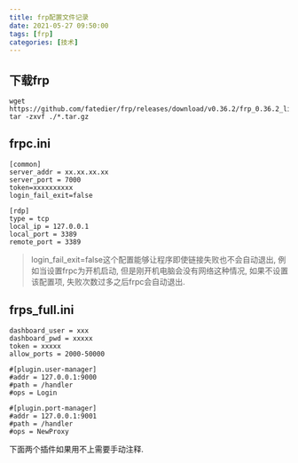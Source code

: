 ```yaml
---
title: frp配置文件记录
date: 2021-05-27 09:50:00
tags: [frp]
categories: [技术]
---
```


## 下载frp

```shell
wget https://github.com/fatedier/frp/releases/download/v0.36.2/frp_0.36.2_linux_amd64.tar.gz
tar -zxvf ./*.tar.gz
```

## frpc.ini

```
[common]
server_addr = xx.xx.xx.xx
server_port = 7000
token=xxxxxxxxxx
login_fail_exit=false

[rdp]
type = tcp
local_ip = 127.0.0.1
local_port = 3389
remote_port = 3389
```

> login_fail_exit=false这个配置能够让程序即使链接失败也不会自动退出, 例如当设置frpc为开机启动, 但是刚开机电脑会没有网络这种情况, 如果不设置该配置项, 失败次数过多之后frpc会自动退出.

<!-- more -->

## frps_full.ini

```
dashboard_user = xxx
dashboard_pwd = xxxxx
token = xxxxx
allow_ports = 2000-50000

#[plugin.user-manager]
#addr = 127.0.0.1:9000
#path = /handler
#ops = Login

#[plugin.port-manager]
#addr = 127.0.0.1:9001
#path = /handler
#ops = NewProxy
```

下面两个插件如果用不上需要手动注释.

